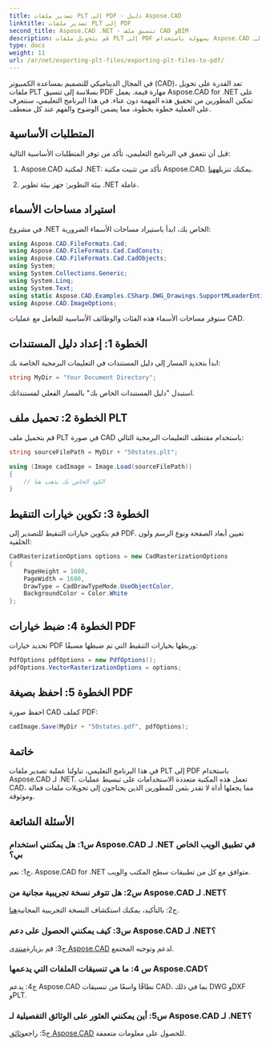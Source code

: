 ```yaml
---
title: تصدير ملفات PLT إلى PDF - دليل Aspose.CAD
linktitle: تصدير ملفات PLT إلى PDF
second_title: Aspose.CAD .NET - تنسيق ملف CAD وBIM
description: قم بتحويل ملفات PLT إلى PDF بسهولة باستخدام Aspose.CAD لـ .NET. اتبع دليلنا خطوة بخطوة للحصول على تكامل سلس ونتائج موثوقة.
type: docs
weight: 11
url: /ar/net/exporting-plt-files/exporting-plt-files-to-pdf/
---
```

في المجال الديناميكي للتصميم بمساعدة الكمبيوتر (CAD)، تعد القدرة على تحويل ملفات PLT بسلاسة إلى تنسيق PDF مهارة قيمة. يعمل Aspose.CAD for .NET على تمكين المطورين من تحقيق هذه المهمة دون عناء. في هذا البرنامج التعليمي، سنتعرف على العملية خطوة بخطوة، مما يضمن الوضوح والفهم عند كل منعطف.

## المتطلبات الأساسية

قبل أن نتعمق في البرنامج التعليمي، تأكد من توفر المتطلبات الأساسية التالية:

1.  Aspose.CAD لمكتبة .NET: تأكد من تثبيت مكتبة Aspose.CAD. يمكنك تنزيله[هنا](https://releases.aspose.com/cad/net/).

2. بيئة التطوير: جهز بيئة تطوير .NET عاملة.

## استيراد مساحات الأسماء

في مشروع .NET الخاص بك، ابدأ باستيراد مساحات الأسماء الضرورية:

```csharp
using Aspose.CAD.FileFormats.Cad;
using Aspose.CAD.FileFormats.Cad.CadConsts;
using Aspose.CAD.FileFormats.Cad.CadObjects;
using System;
using System.Collections.Generic;
using System.Linq;
using System.Text;
using static Aspose.CAD.Examples.CSharp.DWG_Drawings.SupportMLeaderEntityForDWGFormat;
using Aspose.CAD.ImageOptions;
```

ستوفر مساحات الأسماء هذه الفئات والوظائف الأساسية للتعامل مع عمليات CAD.

## الخطوة 1: إعداد دليل المستندات

ابدأ بتحديد المسار إلى دليل المستندات في التعليمات البرمجية الخاصة بك:

```csharp
string MyDir = "Your Document Directory";
```

استبدل "دليل المستندات الخاص بك" بالمسار الفعلي لمستنداتك.

## الخطوة 2: تحميل ملف PLT

قم بتحميل ملف PLT في صورة CAD باستخدام مقتطف التعليمات البرمجية التالي:

```csharp
string sourceFilePath = MyDir + "50states.plt";

using (Image cadImage = Image.Load(sourceFilePath))
{
    // الكود الخاص بك يذهب هنا
}
```

## الخطوة 3: تكوين خيارات التنقيط

قم بتكوين خيارات التنقيط للتصدير إلى PDF. تعيين أبعاد الصفحة ونوع الرسم ولون الخلفية:

```csharp
CadRasterizationOptions options = new CadRasterizationOptions
{
    PageHeight = 1600,
    PageWidth = 1600,
    DrawType = CadDrawTypeMode.UseObjectColor,
    BackgroundColor = Color.White
};
```

## الخطوة 4: ضبط خيارات PDF

تحديد خيارات PDF وربطها بخيارات التنقيط التي تم ضبطها مسبقًا:

```csharp
PdfOptions pdfOptions = new PdfOptions();
pdfOptions.VectorRasterizationOptions = options;
```

## الخطوة 5: احفظ بصيغة PDF

احفظ صورة CAD كملف PDF:

```csharp
cadImage.Save(MyDir + "50states.pdf", pdfOptions);
```

## خاتمة

في هذا البرنامج التعليمي، تناولنا عملية تصدير ملفات PLT إلى PDF باستخدام Aspose.CAD لـ .NET. تعمل هذه المكتبة متعددة الاستخدامات على تبسيط عمليات CAD، مما يجعلها أداة لا تقدر بثمن للمطورين الذين يحتاجون إلى تحويلات ملفات فعالة وموثوقة.

## الأسئلة الشائعة

### س1: هل يمكنني استخدام Aspose.CAD لـ .NET في تطبيق الويب الخاص بي؟

ج1: نعم، Aspose.CAD for .NET متوافق مع كل من تطبيقات سطح المكتب والويب.

### س2: هل تتوفر نسخة تجريبية مجانية من Aspose.CAD لـ .NET؟

 ج2: بالتأكيد، يمكنك استكشاف النسخة التجريبية المجانية[هنا](https://releases.aspose.com/).

### س3: كيف يمكنني الحصول على دعم Aspose.CAD لـ .NET؟

 ج3: قم بزيارة[منتدى Aspose.CAD](https://forum.aspose.com/c/cad/19) لدعم وتوجيه المجتمع.

### س 4: ما هي تنسيقات الملفات التي يدعمها Aspose.CAD؟

ج4: يدعم Aspose.CAD نطاقًا واسعًا من تنسيقات CAD، بما في ذلك DWG وDXF وPLT.

### س5: أين يمكنني العثور على الوثائق التفصيلية لـ Aspose.CAD لـ .NET؟

 ج5: راجع[وثائق Aspose.CAD](https://reference.aspose.com/cad/net/) للحصول على معلومات متعمقة.
